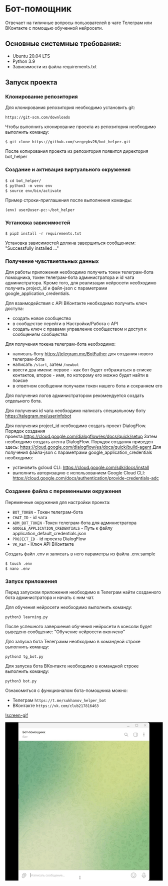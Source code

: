 # Бот-помощник
Отвечает на типичные вопросы пользователей в чате Телеграм или ВКонтакте с помощью обученной нейросети.
## Основные системные требования:
* Ubuntu 20.04 LTS
* Python 3.9
* Зависимости из файла requirements.txt

## Запуск проекта
### Клонирование репозитория
Для клонирования репозитория необходимо установить git:
```shell
https://git-scm.com/downloads
```
Чтобы выполнить клонирование проекта из репозитория необходимо выполнить команду:
```shell
$ git clone https://github.com/sergeybv26/bot_helper.git
```
После копирования проекта из репозитория появится директория bot_helper

### Создание и активация виртуального окружения
```shell
$ cd bot_helper/
$ python3 -m venv env
$ source env/bin/activate
```
Пример строки-приглашения после выполнения команды:
```shell
(env) user@user-pc:~/bot_helper
```
### Установка зависимостей
```shell
$ pip3 install -r requirements.txt
```
Установка зависимостей должна завершиться сообщением: "Successfully installed ..."

### Получение чувствиетльных данных
Для работы приложения необходимо получить токен телеграм-бота помощника, токен телеграм-бота администратора и id чата администратора.
Кроме того, для реализации нейросети необходимо получить project_id и файл-json с параметрами google_application_credentials.

Для взаимодействия с API ВКонтакте необходимо получить ключ доступа:
* создать новое сообщество
* в сообществе перейти в Настройки/Работа с API
* создать ключ с правами управление сообществом и доступ к сообщениям сообщества

Для получения токена телеграм-бота необходимо:
* написать боту https://telegram.me/BotFather для создания нового телеграм-бота
* написать ```/start```, затем ```/newbot```
* ввести два имени: первое - как бот будет отбражаться в списке контактов, второе - имя, по которому его можно будет найти в поиске
* в ответном сообщении получаем токен нашего бота и сохраняем его

Для получения логов администратором рекомендуется создать отдельного бота.

Для получения id чата необходимо написать специальному боту https://telegram.me/userinfobot

Для получения project_id необходимо создать проект DialogFlow. Порядок создания проекта:https://cloud.google.com/dialogflow/es/docs/quick/setup
Затем необходимо создать агента DialogFlow. Порядок создания приведен здесь: https://cloud.google.com/dialogflow/es/docs/quick/build-agent
Для получения файла-json с параметрами google_application_credentials необходимо:
* установить gcloud CLI: https://cloud.google.com/sdk/docs/install
* выполнить авторизацию c использованием Google Cloud CLI: https://cloud.google.com/docs/authentication/provide-credentials-adc

### Создание файла с переменными окружения
Переменные окружения для настройки проекта:
* ```BOT_TOKEN``` - Токен телеграм-бота
* ```CHAT_ID``` - id чата
* ```ADM_BOT_TOKEN``` -Токен телеграм-бота для администратора
* ```GOOGLE_APPLICATION_CREDENTIALS``` - Путь к файлу application_default_credentials.json
* ```PROJECT_ID``` - id проекта DialogFlow
* ```VK_KEY``` - Ключ API ВКонтакте

Создать файл .env и записать в него параметры из файла .env.sample
```shell
$ touch .env
$ nano .env
```

### Запуск приложения
Перед запуском приложения необходимо в Телеграм найти созданного бота администратора и начать с ним чат.

Для обучения нейросети необходимо выполнить команду:
```shell
python3 learning.py
```
После успешного завершения обучения нейросети в консоли будет выведено сообщение: "Обучение нейросети окончено"

Для запуска бота Телеграмм необходимо в командной строке выполнить команду:
```shell
python3 tg_bot.py
```

Для запуска бота ВКонтакте необходимо в командной строке выполнить команду:
```shell
python3 bot.py
```

Ознакомиться с функционалом бота-помощника можно:
* Телеграм ```https://t.me/sukhanov_helper_bot```
* ВКонтакте ```https://vk.com/club217816463```

[!screen-gif](./gif/Демонстрация.gif)

<img src="./gif/Демонстрация.gif" alt="Demonstration bot">
